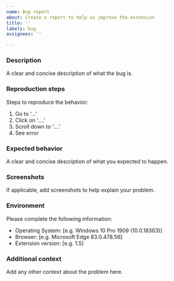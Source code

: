 ```yaml
---
name: Bug report
about: Create a report to help us improve the extension
title: ''
labels: bug
assignees: ''

---
```


### Description
A clear and concise description of what the bug is.

### Reproduction steps
Steps to reproduce the behavior:
1. Go to '...'
2. Click on '....'
3. Scroll down to '....'
4. See error

### Expected behavior
A clear and concise description of what you expected to happen.

### Screenshots
If applicable, add screenshots to help explain your problem.

### Environment
Please complete the following information:
 - Operating System: [e.g. Windows 10 Pro 1909 (10.0.18363)]
 - Browser: [e.g. Microsoft Edge 83.0.478.56]
 - Extension version: [e.g. 1.5]

### Additional context
Add any other context about the problem here.